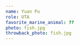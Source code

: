 ```yaml
---
name: Yuan Pu
role: UTA
favorite_marine_animal: ?? 
photo: fish.jpg
throwback_photo: fish.jpg
---
```

